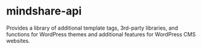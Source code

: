 mindshare-api
=============

Provides a library of additional template tags, 3rd-party libraries, and functions for WordPress themes and additional features for WordPress CMS websites.
